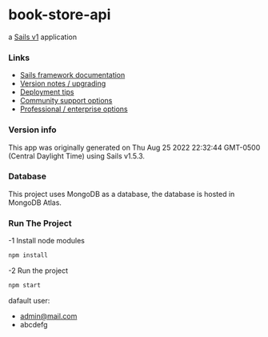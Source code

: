 # book-store-api

a [Sails v1](https://sailsjs.com) application


### Links

+ [Sails framework documentation](https://sailsjs.com/get-started)
+ [Version notes / upgrading](https://sailsjs.com/documentation/upgrading)
+ [Deployment tips](https://sailsjs.com/documentation/concepts/deployment)
+ [Community support options](https://sailsjs.com/support)
+ [Professional / enterprise options](https://sailsjs.com/enterprise)


### Version info

This app was originally generated on Thu Aug 25 2022 22:32:44 GMT-0500 (Central Daylight Time) using Sails v1.5.3.

### Database
This project uses MongoDB as a database, the database is hosted in MongoDB Atlas.

### Run The Project

-1 Install node modules
```bash
npm install
```

-2  Run the project
```bash
npm start
```
dafault user: 
  - admin@mail.com
  - abcdefg